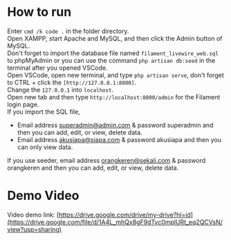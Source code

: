 # How to run
Enter ```cmd /k code .``` in the folder directory.<br>
Open XAMPP, start Apache and MySQL, and then click the Admin button of MySQL.<br>
Don't forget to import the database file named ```filament_livewire_web.sql``` to phpMyAdmin or you can use the command ```php artisan db:seed``` in the terminal after you opened VSCode.<br>
Open VSCode, open new terminal, and type ```php artisan serve```, don't forget to CTRL + click the ```[http://127.0.0.1:8000]```.<br>
Change the ```127.0.0.1``` into ```localhost```.<br>
Open new tab and then type ```http://localhost:8000/admin``` for the Filament login page.<br>
If you import the SQL file, 
- Email address superadmin@admin.com & password superadmin and then you can add, edit, or view, delete data.
- Email address akusiapa@siapa.com & password akusiapa and then you can only view data.<br>

If you use seeder, email address orangkeren@sekali.com & password orangkeren and then you can add, edit, or view, delete data.<br>


# Demo Video
Video demo link: [https://drive.google.com/drive/my-drive?hl=id](https://drive.google.com/file/d/1A4L_mhQx8gF9dTyc0mplURt_eq2QCVsN/view?usp=sharing)
